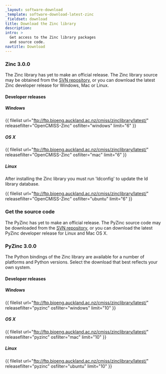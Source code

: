 ```yaml
---
_layout: software-download
_template: software-download-latest-zinc
_fieldset: download
title: Download the Zinc library
description:
intro: >
  Get access to the Zinc library packages
  and source code.
navtitle: Download
---
```

### Zinc 3.0.0

The Zinc library has yet to make an official release. The Zinc library source may be obtained from the [SVN repository](https://svn.physiomeproject.org/svn/cmiss/zinc/library/), or you can download the latest Zinc developer release for Windows, Mac or Linux.

#### Developer releases

##### Windows

{{ filelist url="ftp://ftp.bioeng.auckland.ac.nz/cmiss/zinclibrary/latest/" releasefilter="OpenCMISS-Zinc" osfilter="windows" limit="6" }}

##### OS X

{{ filelist url="ftp://ftp.bioeng.auckland.ac.nz/cmiss/zinclibrary/latest/" releasefilter="OpenCMISS-Zinc" osfilter="mac" limit="6" }}

##### Linux

After installing the Zinc library you must run 'ldconfig' to update the ld library database.
  
{{ filelist url="ftp://ftp.bioeng.auckland.ac.nz/cmiss/zinclibrary/latest/" releasefilter="OpenCMISS-Zinc" osfilter="ubuntu" limit="6" }}

### Get the source code

The PyZinc has yet to make an official release. The PyZinc source code may be downloaded from the [SVN repository](https://svn.physiomeproject.org/svn/cmiss/zinc/bindings/), or you can download the latest PyZinc developer release for Linux and Mac OS X.


### PyZinc 3.0.0

The Python bindings of the Zinc library are available for a number of platforms and Python versions.  Select the download that best reflects your own system.

#### Developer releases

##### Windows

{{ filelist url="ftp://ftp.bioeng.auckland.ac.nz/cmiss/zinclibrary/latest/" releasefilter="pyzinc" osfilter="windows" limit="10" }}

##### OS X

{{ filelist url="ftp://ftp.bioeng.auckland.ac.nz/cmiss/zinclibrary/latest/" releasefilter="pyzinc" osfilter="mac" limit="10" }}


##### Linux

{{ filelist url="ftp://ftp.bioeng.auckland.ac.nz/cmiss/zinclibrary/latest/" releasefilter="pyzinc" osfilter="ubuntu" limit="10" }}
